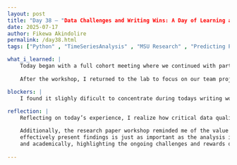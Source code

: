 ```yaml
---
layout: post
title: "Day 38 – "Data Challenges and Writing Wins: A Day of Learning and Iteration"
date: 2025-07-17
author: Fikewa Akindolire
permalink: /day38.html
tags: ["Python" , "TimeSeriesAnalysis" , "MSU Research" , "Predicting PM2.5" , "Epochs" , "LSTM" , "TensorFlow"]

what_i_learned: |
    Today began with a full cohort meeting where we continued with part two of the research paper writing workshop led by Dr. Pandey and the team from the MSU Writing Center. The session was highly informative, providing valuable insights into the structure and nuances of academic writing. Although it felt a bit long-winded at times, I appreciated the thorough explanations and examples they shared to help improve our research writing skills.
    
    After the workshop, I returned to the lab to focus on our team project, specifically working on building an LSTM model to predict PM2.5 concentrations. I used TensorFlow to program the model, but initially, the correlation between the actual and predicted values was quite poor. To improve the model’s performance, I tweaked the code and increased the number of training epochs, hoping to boost the R² score. Unfortunately, these adjustments didn’t lead to significant improvement. It became clear that the main challenge lies in the inconsistency and limited size of our time-series dataset, which hinders the model’s ability to accurately predict PM2.5 levels. While the models themselves are sound, the data constraints limit their effectiveness.

blockers: |
    I found it slighly dificult to concentrate during todays writing workshop because of tiredness and inactivity. 
  
reflection: |
    Reflecting on today’s experience, I realize how critical data quality and quantity are in machine learning projects. No matter how advanced or well-structured a model is, it cannot overcome fundamental issues with the underlying data. This has reinforced my understanding of the importance of thorough data collection and preprocessing before diving too deep into model training.

    Additionally, the research paper workshop reminded me of the value of strong communication skills in research. Being able to clearly and 
    effectively present findings is just as important as the analysis itself. Overall, today was a mix of progress and learning, both technically
    and academically, highlighting the ongoing challenges and rewards of working in data science and research.
  
---
```

